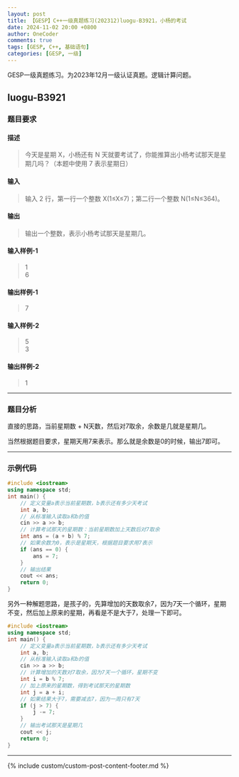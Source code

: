 ```yaml
---
layout: post
title: 【GESP】C++一级真题练习(202312)luogu-B3921，小杨的考试
date: 2024-11-02 20:00 +0800
author: OneCoder
comments: true
tags: [GESP, C++, 基础语句]
categories: [GESP, 一级]
---
```

GESP一级真题练习。为2023年12月一级认证真题。逻辑计算问题。

<!--more-->

## luogu-B3921

### 题目要求

#### 描述

>今天是星期 X，小杨还有 N 天就要考试了，你能推算出小杨考试那天是星期几吗？（本题中使用 7 表示星期日）

#### 输入

>输入 2 行，第一行一个整数 X(1≤X≤7)；第二行一个整数 N(1≤N≤364)。

#### 输出

>输出一个整数，表示小杨考试那天是星期几。

#### 输入样例-1

>1  
>6

#### 输出样例-1

>7

#### 输入样例-2

>5  
>3

#### 输出样例-2

>1  

---

### 题目分析

直接的思路，当前星期数 + N天数，然后对7取余，余数是几就是星期几。

当然根据题目要求，星期天用7来表示。那么就是余数是0的时候，输出7即可。

---

### 示例代码

```cpp
#include <iostream>
using namespace std;
int main() {
    // 定义变量a表示当前星期数，b表示还有多少天考试
    int a, b;
    // 从标准输入读取a和b的值
    cin >> a >> b;
    // 计算考试那天的星期数：当前星期数加上天数后对7取余
    int ans = (a + b) % 7;
    // 如果余数为0，表示是星期天，根据题目要求用7表示
    if (ans == 0) {
        ans = 7;
    }
    // 输出结果
    cout << ans;
    return 0;
}
```

另外一种解题思路，是孩子的，先算增加的天数取余7，因为7天一个循环，星期不变，然后加上原来的星期，再看是不是大于7，处理一下即可。

```cpp
#include <iostream>
using namespace std;
int main() {
    // 定义变量a表示当前星期数，b表示还有多少天考试
    int a, b;
    // 从标准输入读取a和b的值
    cin >> a >> b;
    // 计算增加的天数对7取余，因为7天一个循环，星期不变
    int i = b % 7;
    // 加上原来的星期数，得到考试那天的星期数
    int j = a + i;
    // 如果结果大于7，需要减去7，因为一周只有7天
    if (j > 7) {
        j -= 7;
    }
    // 输出考试那天是星期几
    cout << j;
    return 0;
}
```

---

{% include custom/custom-post-content-footer.md %}
